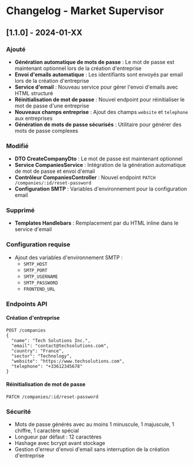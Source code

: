 # Changelog - Market Supervisor

## [1.1.0] - 2024-01-XX

### Ajouté
- **Génération automatique de mots de passe** : Le mot de passe est maintenant optionnel lors de la création d'entreprise
- **Envoi d'emails automatique** : Les identifiants sont envoyés par email lors de la création d'entreprise
- **Service d'email** : Nouveau service pour gérer l'envoi d'emails avec HTML structuré
- **Réinitialisation de mot de passe** : Nouvel endpoint pour réinitialiser le mot de passe d'une entreprise
- **Nouveaux champs entreprise** : Ajout des champs `website` et `telephone` aux entreprises
- **Génération de mots de passe sécurisés** : Utilitaire pour générer des mots de passe complexes

### Modifié
- **DTO CreateCompanyDto** : Le mot de passe est maintenant optionnel
- **Service CompaniesService** : Intégration de la génération automatique de mot de passe et envoi d'email
- **Contrôleur CompaniesController** : Nouvel endpoint `PATCH /companies/:id/reset-password`
- **Configuration SMTP** : Variables d'environnement pour la configuration email

### Supprimé
- **Templates Handlebars** : Remplacement par du HTML inline dans le service d'email

### Configuration requise
- Ajout des variables d'environnement SMTP :
  - `SMTP_HOST`
  - `SMTP_PORT`
  - `SMTP_USERNAME`
  - `SMTP_PASSWORD`
  - `FRONTEND_URL`

### Endpoints API

#### Création d'entreprise
```http
POST /companies
{
  "name": "Tech Solutions Inc.",
  "email": "contact@techsolutions.com",
  "country": "France",
  "sector": "Technology",
  "website": "https://www.techsolutions.com",
  "telephone": "+33612345678"
}
```

#### Réinitialisation de mot de passe
```http
PATCH /companies/:id/reset-password
```

### Sécurité
- Mots de passe générés avec au moins 1 minuscule, 1 majuscule, 1 chiffre, 1 caractère spécial
- Longueur par défaut : 12 caractères
- Hashage avec bcrypt avant stockage
- Gestion d'erreur d'envoi d'email sans interruption de la création d'entreprise 